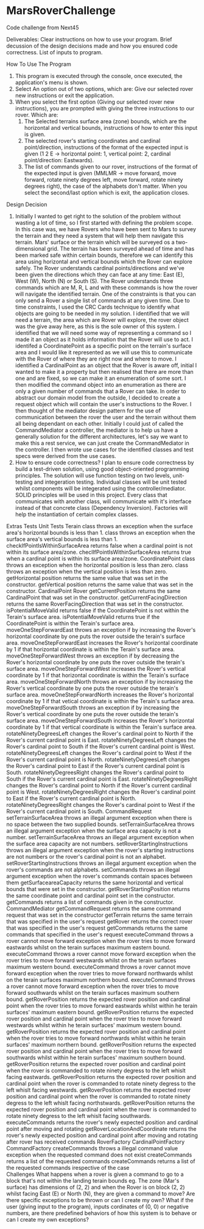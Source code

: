 # MarsRoverChallenge
Code challenge from Next45

Deliverables:
Clear instructions on how to use your program.
Brief decussion of the design decisions made and how you ensured code correctness.
List of inputs to program.

How To Use The Program
1. This program is executed through the console, once executed, the application's menu is shown.
2. Select An option out of two options, which are: Give our selected rover new instructions or exit the application.
3. When you select the first option (Giving our selected rover new instructions), you are prompted with giving the three instructions to our rover. Which are: 
    1. The Selected terrains surface area (zone) bounds, which are the horizontal and vertical bounds, instructions of how to enter this input is given. 
    2. The selected rover's starting coordinates and cardinal point/direction, instructions of the format of the expected input is given (1 2 E -> horizontal point: 1, vertical point: 2, cardinal point/direction: Eastwards). 
    3. The list of commands given to our rover, instructions of the format of the expected input is given (MMLMR -> move forward, move forward, rotate ninety degrees left, move forward, rotate ninety degrees right), the case of the alphabets don't matter.
    When you select the second/last option which is exit, the application closes.
    
Design Decision
1. Initially I wanted to get right to the solution of the problem without wasting a lot of time, so I first started with defining the problem scope.
    In this case was, we have Rovers who have been sent to Mars to survey the terrain and they need a system that will help them navigate this terrain. Mars' surface or the terrain which will be surveyed os a two-dimensional grid. The terrain has been surveyed ahead of time and has been marked safe within certain bounds, therefore we can identify this area using horizontal and vertical bounds which the Rover can explore safely. The Rover understands cardinal points/directions and we've been given the directions which they can face at any time: East (E), West (W), North (N) or South (S). The Rover understands three commands which are M, R, L and with these commands is how the rover will navigate the identified terrain. One of the constraints is that you can only send a Rover a single list of commands at any given time. Due to time constraints, I used the CRC Cards technique to identify what objects are going to be needed in my solution. I identified that we will need a terrain, the area which are Rover will explore, the rover object was the give away here, as this is the sole owner of this system. I identified that we will need some way of representing a command so I made it an object as it holds information that the Rover will use to act. I identifed a CoordinatePoint as a specific point on the terrain's surface area and I would like it represented as we will use this to communicate with the Rover of where they are right now and where to move. I identified a CardinalPoint as an object that the Rover is aware off, initial I wanted to make it a property but then realised that there are more than one and are fixed, so we can make it an enumeration of some sort. I then modified the command object into an enumeration as there are only a given number of commands that a Rover can take. In order to abstract our domain model from the outside, I decided to create a request object which will contain the user's instructions to the Rover. I then thought of the mediator design pattern for the use of communication between the rover the user and the terrain without them all being dependant on each other. Initially I could just of called the CommandMediator a controller, the mediator is to help us have a generally solution for the different architectures, let's say we want to make this a rest service, we can just create the CommandMediator in the controller. I then wrote use cases for the identified classes and test specs were derived from the use cases.
2. How to ensure code correctness?
    I plan to ensure code correctness by build a test-driven solution, using good object-oriented programming principles. The solution will use function testing on two levels, unit-testing and integeration testing. Individual classes will be unit tested whilst components will be integerated using the controller/mediator. SOLID principles will be used in this project. Every class that communicates with another class, will communicate with it's interface instead of that concrete class (Dependency Inversion). Factories will help the instantiation of certain complex classes.

Extras
    Tests
	Unit Tests
		Terain
			class throws an exception when the surface area's horizontal bounds is less than 1.
			class throws an exception when the surface area's vertical bounds is less than 1.
			checkIfPointIsWithinSurfaceArea returns false when a cardinal point is not within its surface area/zone.
			checlIfPointIsWithinSurfaceArea returns true when a cardinal point is within its surface area/zone.
		CoordinatePoint
			class throws an exception when the horizontal position is less than zero.
			class throws an exception when the vertical position is less than zero.
			getHorizontal position returns the same value that was set in the constructor.
			getVertical position returns the same value that was set in the constructor.
		CardinalPoint
		Rover
			getCurrentPosition returns the same CardinalPoint that was set in the constructor.
			getCurrentFacingDirection returns the same RoverFacingDirection that was set in the constructor.
			isPotentialMoveValid returns false if the CoordinatePoint is not within the Terain's surface area.
			isPotentialMoveValid returns true if the CoordinatePoint is within the Terain's surface area.
			moveOneStepForwardEast throws an exception if by increasing the Rover's horizontal coordinate by one puts the rover outside the terain's surface area.
			moveOneStepForwardEast increases the Rover's horizontal coordinate by 1 if that horizontal coordinate is within the Terain's surface area.
			moveOneStepForwardWest throws an exception if by decreasing the Rover's horizontal coordinate by one puts the rover outside the terain's surface area.
			moveOneStepForwardWest increases the Rover's vertical coordinate by 1 if that horizontal coordinate is within the Terain's surface area.
			moveOneStepForwardNorth throws an exception if by increasing the Rover's vertical coordinate by one puts the rover outside the terain's surface area.
			moveOneStepForwardNorth increases the Rover's horizontal coordinate by 1 if that vetical coordinate is within the Terain's surface area.
			moveOneStepForwardSouth throws an exception if by increasing the Rover's vertical coordinate by one puts the rover outside the terain's surface area.
			moveOneStepForwardSouth increases the Rover's horizontal coordinate by 1 if that vertical coordinate is within the Terain's surface area.
			rotateNinetyDegreesLeft changes the Rover's cardinal point to North if the Rover's current cardinal point is East.
			rotateNinetyDegreesLeft changes the Rover's cardinal point to South if the Rover's current cardinal point is West.
			rotateNinetyDegreesLeft changes the Rover's cardinal point to West if the Rover's current cardinal point is North.
			rotateNinetyDegreesLeft changes the Rover's cardinal point to East if the Rover's current cardinal point is South.
			rotateNinetyDegreesRight changes the Rover's cardinal point to South if the Rover's current cardinal point is East.
			rotateNinetyDegreesRight changes the Rover's cardinal point to North if the Rover's current cardinal point is West.
			rotateNinetyDegreesRight changes the Rover's cardinal point to East if the Rover's current cardinal point is North.
			rotateNinetyDegreesRight changes the Rover's cardinal point to West if the Rover's current cardinal point is South.
		CommandRequest
			setTerrainSurfaceArea throws an illegal argument exception when there is no space between the two supplied bounds.
			setTerrainSurfaceArea throws an illegal argument exception when the surface area capacity is not a number.
			setTerrainSurfaceArea throws an illegal argument exception when the surface area capacity are not numbers.
			setRoverStartingInstructions throws an illegal argument exception when the rover's starting instructions are not numbers or the rover's cardinal point is not an alphabet.
			setRoverStartingInstructions throws an illegal argument exception when the rover's commands are not alphabets.
			setCommands throws an illegal argument exception when the rover's commands contain spaces between them
			getSurfaceareaCapacity returns the same horizontal and vertical bounds that were set in the constructor.
			getRoverStartingPosition returns the same coordinate point and cardinal point set in the constructor.
			getCommands returns a list of commands given in the constructor.
		CommandMediator
			getCommandRequest returns the same command request that was set in the constructor
			getTerrain returns the same terrain that was specified in the user's request
			getRover returns the correct rover that was specified in the user's request
			getCommands returns the same commands that specified in the user's request
			executeCommand throws a rover cannot move forward exception when the rover tries to move forward eastwards whilst on the terain surfaces maximum eastern bound.
			executeCommand throws a rover cannot move forward exception when the rover tries to move forward westwards whilst on the terain surfaces maximum western bound.
			executeCommand throws a rover cannot move forward exception when the rover tries to move forward northwards whilst on the terain surfaces maximum northern bound.
			executeCommand throws a rover cannot move forward exception when the rover tries to move forward southwards whilst on the terain surfaces maximum southern bound.
			getRoverPosition returns the expected rover position and cardinal point when the rover tries to move forward eastwards whilst within he terain surfaces' maximum eastern bound.
			getRoverPosition returns the expected rover position and cardinal point when the rover tries to move forward westwards whilst within he terain surfaces' maximum western bound.
			getRoverPosition returns the expected rover position and cardinal point when the rover tries to move forward northwards whilst within he terain surfaces' maximum northern bound.
			getRoverPosition returns the expected rover position and cardinal point when the rover tries to move forward southwards whilst within he terain surfaces' maximum southern bound.
			getRoverPosition returns the expected rover position and cardinal point when the rover is commanded to rotate ninety degress to the left whislt facing eastwards.
			getRoverPosition returns the expected rover position and cardinal point when the rover is commanded to rotate ninety degress to the left whislt facing westwards.
			getRoverPosition returns the expected rover position and cardinal point when the rover is commanded to rotate ninety degress to the left whislt facing northstwards.
			getRoverPosition returns the expected rover position and cardinal point when the rover is commanded to rotate ninety degress to the left whislt facing southwards.
			executeCommands returns the rover's newly expected position and cardinal point after moving and rotating
			getRoverLocationAndCoordinate returns the rover's newly expected position and cardinal point after moving and rotating after rover has received commands
		RoverFactory
		CardinalPointFactory
		CommandFactory
			createCommands throws a illegal command value exception when the requested command does not exist
			createCommands returns a list of the requested commands
			createCommands returns a list of the requested commands irespective of the case		
Challenges
	What happens when a rover is given a command to go to a block that's not within the landing terain bounds
		eg. The zone (Mar's surface) has dimensions of (2, 2) and when the Rover is on block (2, 2) whilst facing East (E) or North (N), they are given a command to move?
			Are there specific exceptions to be thrown or can I create my own?
	What if the user (giving input to the program), inputs cordinates of (0, 0) or negative numbers, are there predefined behaviors of how this system is to behave or can I create my own exceptions?